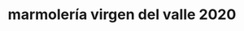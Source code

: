 ---
title: "marmolería virgen del valle 2020"
url: /puerto-la-cruz/marmoleria-virgen-del-valle-2020/
shop: Baumarkt
---